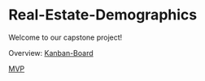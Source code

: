 # Real-Estate-Demographics

Welcome to our capstone project!  

Overview:
[Kanban-Board](https://miro.com/app/board/uXjVOzj4vXk=/?userEmail=deming.cheung@outlook.com&track=true&utm_source=notification&utm_medium=email&utm_campaign=add-to-team-and-board&utm_content=go-to-board&invite_link_id=824995705973)

[MVP](https://miro.com/app/board/uXjVOzOpuN4=/)
